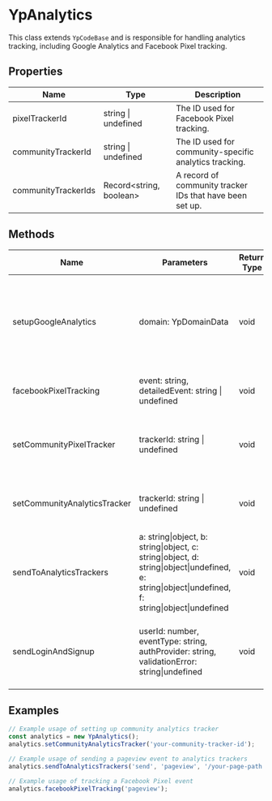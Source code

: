 # YpAnalytics

This class extends `YpCodeBase` and is responsible for handling analytics tracking, including Google Analytics and Facebook Pixel tracking.

## Properties

| Name                 | Type                        | Description                                      |
|----------------------|-----------------------------|--------------------------------------------------|
| pixelTrackerId       | string \| undefined         | The ID used for Facebook Pixel tracking.         |
| communityTrackerId   | string \| undefined         | The ID used for community-specific analytics tracking. |
| communityTrackerIds  | Record<string, boolean>     | A record of community tracker IDs that have been set up. |

## Methods

| Name                        | Parameters                                      | Return Type | Description                                                                 |
|-----------------------------|-------------------------------------------------|-------------|-----------------------------------------------------------------------------|
| setupGoogleAnalytics        | domain: YpDomainData                            | void        | Sets up Google Analytics tracking based on the provided domain data.        |
| facebookPixelTracking       | event: string, detailedEvent: string \| undefined | void        | Tracks an event using Facebook Pixel.                                       |
| setCommunityPixelTracker    | trackerId: string \| undefined                  | void        | Sets the Facebook Pixel tracker ID for the community.                       |
| setCommunityAnalyticsTracker| trackerId: string \| undefined                  | void        | Sets the analytics tracker ID for the community.                            |
| sendToAnalyticsTrackers     | a: string\|object, b: string\|object, c: string\|object, d: string\|object\|undefined, e: string\|object\|undefined, f: string\|object\|undefined | void | Sends tracking information to the configured analytics trackers.            |
| sendLoginAndSignup          | userId: number, eventType: string, authProvider: string, validationError: string\|undefined | void | Sends login and signup event information to the analytics trackers. |

## Examples

```typescript
// Example usage of setting up community analytics tracker
const analytics = new YpAnalytics();
analytics.setCommunityAnalyticsTracker('your-community-tracker-id');

// Example usage of sending a pageview event to analytics trackers
analytics.sendToAnalyticsTrackers('send', 'pageview', '/your-page-path');

// Example usage of tracking a Facebook Pixel event
analytics.facebookPixelTracking('pageview');
```